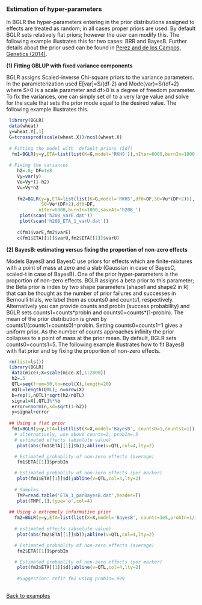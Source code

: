 

### Estimation of hyper-parameters

In BGLR the hyper-parameters entering in the prior distributions assigned to effects are treated as random; in all cases proper priors are
used. By default BGLR sets relatively flat priors; however the user can modify this. The following example illustrates this for two cases: BRR and 
BayesB. Further details about the prior used can be found in [Perez and de los Campos, Genetics (2014)](http://www.ncbi.nlm.nih.gov/pubmed/25009151).


**(1) Fitting GBLUP with fixed variance components**

BGLR assigns Scaled-inverse Chi-square priors to the variance parameters. In the parameterization used E[var]=S/(df-2) and Mode(var)=S/(df+2) where S>0 is a scale parameter and df>0 
is a degree of freedom parameter. To fix the variances, one can simply set `df` to a very large value and solve for the scale that sets
the prior mode equal to the desired value. The following example illustrates this.

```R
 library(BGLR)
 data(wheat)
 y=wheat.Y[,1]
 G=tcrossprod(scale(wheat.X))/ncol(wheat.X)
 
 # Fitting the model with  default priors (5df)
  fm1=BGLR(y=y,ETA=list(list(K=G,model='RKHS')),nIter=6000,burnIn=1000,saveAt='default_')
 
 # Fixing the variances
    h2=.8; DF=1e8
    Vy=var(y)
    Ve=Vy*(1-h2) 
    Vu=Vy*h2
    
    fm2=BGLR(y=y,ETA=list(list(K=G,model='RKHS',df0=DF,S0=Vu*(DF+2))),
             S0=Ve*(DF+2),df0=DF,
            nIter=6000,burnIn=1000,saveAt='h208_')
     plot(scan('h208_varE.dat'))
     plot(scan('h208_ETA_1_varU.dat'))
    
    c(fm1$varE,fm2$varE)
    c(fm1$ETA[[1]]$varU,fm2$ETA[[1]]$varU)
```

**(2) BayesB: estimating versus fixing the proportion of non-zero effects**

Models BayesB and BayesC use priors for effects which are finite-mixtures with a point of mass
at zero and a slab (Gaussian in case of BayesC, scaled-t in case of BayesB). One of the prior
hyper-parameters is the proportion of non-zero effects. BGLR assigns a beta prior to this parameter; the
Beta prior is index by two shape parameters (shape1 and shape2 in R) that can be thought as the number of prior
failures and successes in Bernoulli trials, we label them as counts0 and counts1, respectively. Alternatively you
can provide counts and probIn (success probability) and BGLR sets counts1=counts\*probIn and counts0=counts\*(1-probIn).
The mean of the prior distribution is given by counts1/(counts1+counts0)=probIn. Setting counts0=counts1=1 gives a uniform
prior.  As the number of counts approaches infinity the prior collapses to a point of mass at the prior mean. 
By default, BGLR sets counts0=counts1=5. The following example illustrates how to fit BayesB with flat prior and by fixing the
proportion of non-zero effects. 

```R
 rm(list=ls())
 library(BGLR)
  data(mice);X=scale(mice.X[,1:2000])
  h2=.5
  QTL=seq(from=50,to=ncol(X),length=20)
  nQTL=length(QTL); n=nrow(X)
  b=rep(1,nQTL)*sqrt(h2/nQTL)
  signal=X[,QTL]%*%b
  error=rnorm(n,sd=sqrt(1-h2))
  y=signal+error
 
 ## Using a flat prior
  fm1=BGLR(y=y,ETA=list(list(X=X,model='BayesB', counts0=1,counts1=1)),nIter=12000,burnIn=2000) 
   # alternatively, use above counts=2, probIn=.5
   # estimated effects (absolute value)
    plot(abs(fm1$ETA[[1]]$b));abline(v=QTL,col=4,lty=2) 

   # Estimated probablity of non-zero effects (average)
    fm1$ETA[[1]]$probIn

   # Estimated probablity of non-zero effects (per marker)    
    plot(fm1$ETA[[1]]$d);abline(v=QTL,col=4,lty=2)
   
   # Samples...
    TMP=read.table('ETA_1_parBayesB.dat',header=T)
    plot(TMP[,1],type='o',col=4)
    
 ## Using a extremely informative prior
   fm2=BGLR(y=y,ETA=list(list(X=X,model='BayesB', counts=1e5,probIn=1/1000)),nIter=12000,burnIn=2000)
  
   # estimated effects (absolute value)
    plot(abs(fm2$ETA[[1]]$b));abline(v=QTL,col=4,lty=2) 

   # Estimated probablity of non-zero effects (average)
    fm2$ETA[[1]]$probIn

   # Estimated probablity of non-zero effects (per marker)    
    plot(fm2$ETA[[1]]$d);abline(v=QTL,col=4,lty=2)
    
    #Suggestion: refit fm2 using probIn=.999
 
```


[Back to examples](https://github.com/gdlc/BGLR-R/blob/master/README.md)
